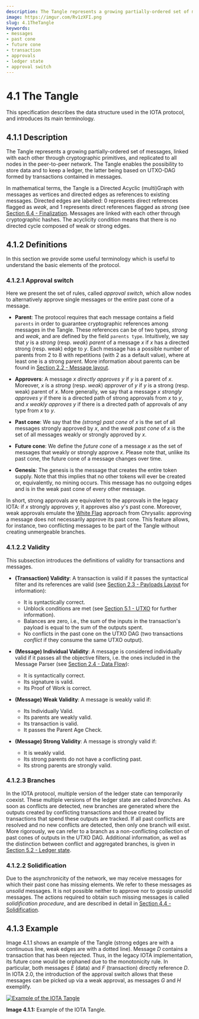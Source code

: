```yaml
---
description: The Tangle represents a growing partially-ordered set of messages, linked with each other through cryptographic primitives, and replicated to all nodes in the peer-to-peer network.
image: https://imgur.com/Rv1zXFI.png
slug: 4.1TheTangle
keywords:
- messages
- past cone
- future cone
- transaction
- approvals
- ledger state
- approval switch
---
```

# 4.1 The Tangle

This specification describes the data structure used in the IOTA protocol, and introduces its main terminology.

## 4.1.1 Description

The Tangle represents a growing partially-ordered set of messages, linked with each other through cryptographic primitives, and replicated to all nodes in the peer-to-peer network. The Tangle enables the possibility to store data and to keep a ledger, the latter being based on UTXO-DAG formed by transactions contained in messages.

In mathematical terms, the Tangle is a Directed Acyclic (multi)Graph with messages as vertices and directed edges as references to existing messages.
Directed edges are labelled: $0$ represents direct references flagged as _weak_, and $1$ represents direct references flagged as _strong_ (see [Section 6.4 - Finalization](./6.4_finalization.md). Messages are linked with each other through cryptographic hashes.
The acyclicity condition means that there is no directed cycle composed of weak or strong edges.

## 4.1.2 Definitions

In this section we provide some useful terminology which is useful to understand the basic elements of the protocol.

### 4.1.2.1 Approval switch

Here we present the set of rules, called _approval switch_, which allow nodes to alternatively approve single messages or the entire past cone of a message.
 
* **Parent**: The protocol requires that each message contains a field `parents` in order to guarantee cryptographic references among messages in the Tangle. These references can be of two types, _strong_ and _weak_, and are defined by the field `parents type`. Intuitively, we say that $y$ is a _strong_ (resp. _weak_) _parent_ of a message $x$ if $x$ has a directed strong (resp. weak) edge to $y$. Each message has a possible number of parents from 2 to 8 with repetitions (with 2 as a default value), where at least one is a strong parent. More information about parents can be found in [Section 2.2 - Message layout](./2.2_message_layout.md).

* **Approvers**: A message $x$ _directly approves_ $y$ if $y$ is a parent of $x$. Moreover, $x$ is a _strong_ (resp. _weak_) _approver_ of $y$ if $y$ is a strong (resp. weak) parent of $x$. More generally, we say that a message $x$ _strongly approves_ $y$ if there is a directed path of strong approvals from $x$ to $y$, and $x$ _weakly approves_ $y$ if there is a directed path of approvals of any type from $x$ to $y$.

* **Past cone**: We say that the _(strong) past cone_ of $x$ is the set of all messages strongly approved by $x$, and the _weak past cone_ of $x$ is the set of all messages weakly or strongly approved by $x$. 
  
* **Future cone**: We define the _future cone_ of a message $x$ as the set of messages that weakly or strongly approve $x$. Please note that, unlike its past cone, the future cone of a message changes over time.

* **Genesis**: The genesis is the message that creates the entire token supply. Note that this implies that no other tokens will ever be created or, equivalently, no mining occurs. This message has no outgoing edges and is in the weak past cone of every other message.

In short, strong approvals are equivalent to the approvals in the legacy IOTA: if $x$ strongly approves $y$, it approves also $y$'s past cone. Moreover, weak approvals emulate the [White Flag](https://github.com/iotaledger/protocol-rfcs/blob/master/text/0005-white-flag/0005-white-flag) approach from Chrysalis: approving a message does not necessarily approve its past cone. This feature allows, for instance, two conflicting messages to be part of the Tangle without creating unmergeable branches.

### 4.1.2.2 Validity

This subsection introduces the definitions of validity for transactions and messages.
*  **(Transaction) Validity**: A transaction is valid if it passes the syntactical filter and its references are valid (see [Section 2.3 - Payloads Layout](./2.3_standard_payloads_layout.md) for information):
   *  It is syntactically correct.
   *  Unblock conditions are met (see [Section 5.1 - UTXO](./5.1_utxo.md) for further information).
   *  Balances are zero, i.e., the sum of the inputs in the transaction's payload is equal to the sum of the outputs spent.
   *  No conflicts in the past cone on the UTXO DAG (two transactions _conflict_ if they consume the same UTXO output).

* **(Message) Individual Validity**: A message is considered individually valid if it passes all the objective filters, i.e. the ones included in the Message Parser (see [Section 2.4 - Data Flow](./2.4_data_flow.md)):
  * It is syntactically correct.
  * Its signature is valid.
  * Its Proof of Work is correct.

* **(Message) Weak Validity**: A message is weakly valid if:
  * Its Individually Valid.
  * Its parents are weakly valid.
  * Its transaction is valid.
  * It passes the Parent Age Check.

* **(Message) Strong Validity**: A message is strongly valid if:
  * It is weakly valid.
  * Its strong parents do not have a conflicting past.
  * Its strong parents are strongly valid.
### 4.1.2.3 Branches

In the IOTA protocol, multiple version of the ledger state can temporarily coexist. These multiple versions of the ledger state are called _branches_. As soon as conflicts are detected, new branches are generated where the outputs created by conflicting transactions and those created by transactions that spend these outputs are tracked. If all past conflicts are resolved and no new conflicts are detected, then only one branch will exist. More rigorously, we can refer to a branch as a non-conflicting collection of past cones of outputs in the UTXO DAG. Additional information, as well as the distinction between conflict and aggregated branches, is given in [Section 5.2 - Ledger state](./5.2_ledger_state.md).

### 4.1.2.2 Solidification

Due to the asynchronicity of the network, we may receive messages for which their past cone has missing elements. We refer to these messages as _unsolid_ messages. It is not possible neither to approve nor to gossip unsolid messages. The actions required to obtain such missing messages is called _solidification procedure_, and are described in detail in [Section 4.4 - Solidification](./4.4_solidification.md).

## 4.1.3 Example

Image 4.1.1 shows an example of the Tangle (strong edges are with a continuous line, weak edges are with a dotted line). Message $D$ contains a transaction that has been rejected. Thus, in the legacy IOTA implementation, its future cone would be orphaned due to the monotonicity rule. In particular, both messages $E$ (data) and $F$ (transaction) directly reference $D$. In IOTA 2.0, the introduction of the approval switch allows that these messages can be picked up via a weak approval, as messages $G$ and $H$ exemplify.

[![Example of the IOTA Tangle](https://imgur.com/Rv1zXFI.png)](https://imgur.com/Rv1zXFI.png)

**Image 4.1.1:** Example of the IOTA Tangle.
